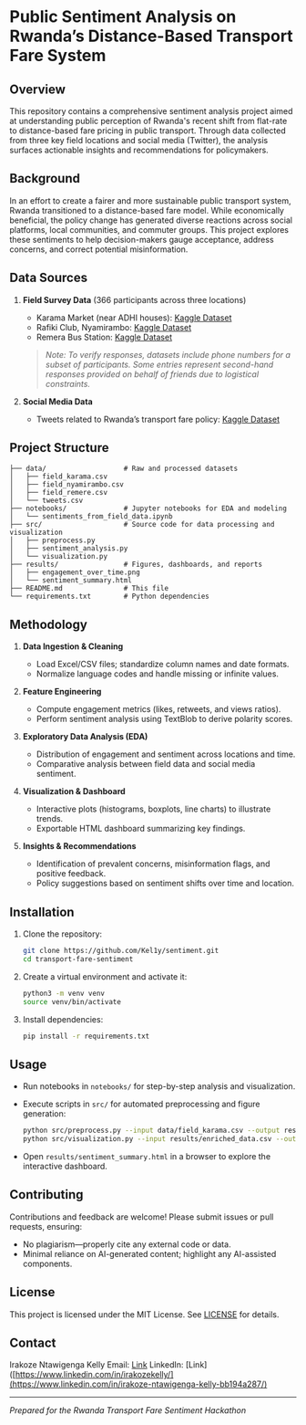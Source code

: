 # Public Sentiment Analysis on Rwanda’s Distance-Based Transport Fare System

## Overview

This repository contains a comprehensive sentiment analysis project aimed at understanding public perception of Rwanda's recent shift from flat-rate to distance-based fare pricing in public transport. Through data collected from three key field locations and social media (Twitter), the analysis surfaces actionable insights and recommendations for policymakers.

## Background

In an effort to create a fairer and more sustainable public transport system, Rwanda transitioned to a distance-based fare model. While economically beneficial, the policy change has generated diverse reactions across social platforms, local communities, and commuter groups. This project explores these sentiments to help decision-makers gauge acceptance, address concerns, and correct potential misinformation.

## Data Sources

1. **Field Survey Data** (366 participants across three locations)

   * Karama Market (near ADHI houses): [Kaggle Dataset](https://www.kaggle.com/datasets/irakozekelly/karama)
   * Rafiki Club, Nyamirambo: [Kaggle Dataset](https://www.kaggle.com/datasets/irakozekelly/nyamirambo)
   * Remera Bus Station: [Kaggle Dataset](https://www.kaggle.com/datasets/irakozekelly/kacyiru/)

   > *Note: To verify responses, datasets include phone numbers for a subset of participants. Some entries represent second-hand responses provided on behalf of friends due to logistical constraints.*

2. **Social Media Data**

   * Tweets related to Rwanda’s transport fare policy: [Kaggle Dataset](https://www.kaggle.com/datasets/irakozekelly/tweets)

## Project Structure

```
├── data/                   # Raw and processed datasets
│   ├── field_karama.csv
│   ├── field_nyamirambo.csv
│   ├── field_remere.csv
│   └── tweets.csv
├── notebooks/              # Jupyter notebooks for EDA and modeling
│   └── sentiments_from_field_data.ipynb
├── src/                    # Source code for data processing and visualization
│   ├── preprocess.py
│   ├── sentiment_analysis.py
│   └── visualization.py
├── results/                # Figures, dashboards, and reports
│   ├── engagement_over_time.png
│   └── sentiment_summary.html
├── README.md               # This file
└── requirements.txt        # Python dependencies
```

## Methodology

1. **Data Ingestion & Cleaning**

   * Load Excel/CSV files; standardize column names and date formats.
   * Normalize language codes and handle missing or infinite values.

2. **Feature Engineering**

   * Compute engagement metrics (likes, retweets, and views ratios).
   * Perform sentiment analysis using TextBlob to derive polarity scores.

3. **Exploratory Data Analysis (EDA)**

   * Distribution of engagement and sentiment across locations and time.
   * Comparative analysis between field data and social media sentiment.

4. **Visualization & Dashboard**

   * Interactive plots (histograms, boxplots, line charts) to illustrate trends.
   * Exportable HTML dashboard summarizing key findings.

5. **Insights & Recommendations**

   * Identification of prevalent concerns, misinformation flags, and positive feedback.
   * Policy suggestions based on sentiment shifts over time and location.

## Installation

1. Clone the repository:

   ```bash
   git clone https://github.com/Kel1y/sentiment.git
   cd transport-fare-sentiment
   ```
2. Create a virtual environment and activate it:

   ```bash
   python3 -m venv venv
   source venv/bin/activate
   ```
3. Install dependencies:

   ```bash
   pip install -r requirements.txt
   ```

## Usage

* Run notebooks in `notebooks/` for step-by-step analysis and visualization.
* Execute scripts in `src/` for automated preprocessing and figure generation:

  ```bash
  python src/preprocess.py --input data/field_karama.csv --output results/
  python src/visualization.py --input results/enriched_data.csv --output results/
  ```
* Open `results/sentiment_summary.html` in a browser to explore the interactive dashboard.

## Contributing

Contributions and feedback are welcome! Please submit issues or pull requests, ensuring:

* No plagiarism—properly cite any external code or data.
* Minimal reliance on AI-generated content; highlight any AI-assisted components.

## License

This project is licensed under the MIT License. See [LICENSE](LICENSE) for details.

## Contact

Irakoze Ntawigenga Kelly
Email: [Link](mailto:irakoze.kelly41@gmail.com)
LinkedIn: [Link]([https://www.linkedin.com/in/irakozekelly/](https://www.linkedin.com/in/irakoze-ntawigenga-kelly-bb194a287/)

---

*Prepared for the Rwanda Transport Fare Sentiment Hackathon*
